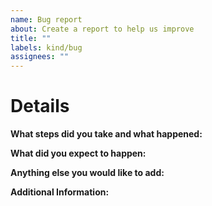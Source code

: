 ```yaml
---
name: Bug report
about: Create a report to help us improve
title: ""
labels: kind/bug
assignees: ""
---
```


# Details

**What steps did you take and what happened:**

<!-- Note: This should be a clear and concise description of what the bug is. -->

**What did you expect to happen:**

<!-- Note: Describe in as mush detail what you expect to happen. -->

**Anything else you would like to add:**

<!-- Note: Miscellaneous information that will assist in solving the issue. -->

**Additional Information:**

<!-- Note: Anything to give further context to the bug report. -->